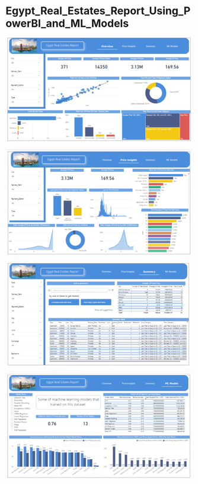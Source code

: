 # Egypt_Real_Estates_Report_Using_PowerBI_and_ML_Models


![Real Estate Page 1.png](https://github.com/Sameh20200218AI/Egypt_Real_Estates_Report_Using_PowerBI_and_ML_Models/blob/main/Real%20Estate%20Page%201.png)

![Real Estate Page 2.png](https://github.com/Sameh20200218AI/Egypt_Real_Estates_Report_Using_PowerBI_and_ML_Models/blob/main/Real%20Estate%20Page%202.png)

![Real Estate Page 3.png](https://github.com/Sameh20200218AI/Egypt_Real_Estates_Report_Using_PowerBI_and_ML_Models/blob/main/Real%20Estate%20Page%203.png)

![Real Estate Page 4.png](https://github.com/Sameh20200218AI/Egypt_Real_Estates_Report_Using_PowerBI_and_ML_Models/blob/main/Real%20Estate%20Page%204.png)
